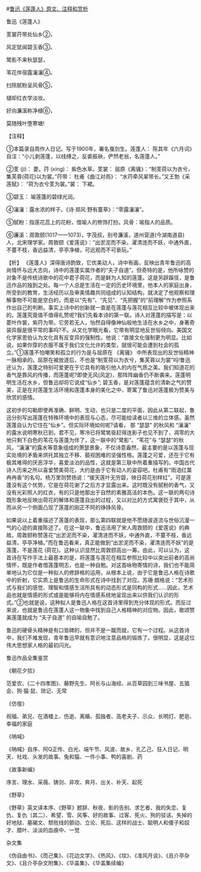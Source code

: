 #[鲁迅《莲蓬人》原文、注释和赏析](https://www.vrrw.net/wx/9288.html)

鲁迅《莲蓬人》

芰裳荇带处仙乡②，

风定犹闻碧玉香③。

鹭影不来秋瑟瑟，

苇花伴宿露瀼瀼④。

扫除腻粉呈风骨⑤，

褪却红衣学淡妆。

好向濂溪称净植⑥，

莫随残叶堕寒塘!



【注释】

①本篇录自周作人日记。写于1900年，署名戛剑生。莲蓬人： 陈其年《六月词》 自注：“小儿剥莲蓬，以线缚之，反裘振袂，俨然老翁，名莲蓬人。”

②芰 (ji)： 菱。荇 (xing)： 紫色水草。芰裳： 屈原《离骚》：“制芰荷以为衣兮，集芙蓉(荷花)以为裳。”荇带： 杜甫《曲江对雨》： “水荇牵风翠带长。”又王勃《采莲赋》： “荷为衣兮芰为裳。”裳： 下裙。

③碧玉： 喻莲蓬的碧绿光润。

④瀼瀼：露水浓的样子。《诗·郑风·野有蔓草》：“零露瀼瀼”。

⑤腻粉：指莲花蕊上的花粉，借喻人的修饰打扮。风骨：喻指人的品质。

⑥濂溪：周敦颐(1017——1073)，字茂叔，别号濂溪，道州营道(今湖南道县)人，北宋理学家。周敦颐《爱莲说》：“出淤泥而不染，濯清涟而不妖，中通外直，不蔓不枝，香远益清，亭亭净植，可远观而不可亵玩。”

【析】 《莲蓬人》深得唐诗韵致，它优美动人，诗中有画，反映出青年鲁迅的高尚情怀与远大志向，诗中的莲蓬实属作者的“夫子自道”。但奇特的是，他所咏赞的对象不是传统诗歌中的花中君子荷花，而是鲜为人知的莲蓬。这是另辟蹊径，是鲁迅作品的独到之处。每一个人总是生活在一定的历史环境里，他本人的家庭出身，所受到的教育，生活经历以及审美情趣共同组成的认知结构，就决定了他观察和理解事物不可能是空白的，而是以“先有”、“先见”、“先把握”的“前理解”作为参照系作出自己的判断。事实上诗中的创新就一直是在莲蓬与莲花相互比较中被体现出来的。莲蓬究竟值不值得礼赞呢?我们先看本诗的第一联。诗人对莲蓬的描写是：以菱叶作裳，紫荇为带。它旁若无人，怡然自得像神仙般地生活在水乡之中，身著奇装异服是很平常的事吗?不。从文化学眼光看，它带有明显地反世俗倾向。美国文化学家恩伯认为文化具有反变异的强制性。他说：“直接文化强制更为明显。比如说，如果你穿的衣服不属于我们文化允许的类型，就很可能会遭到社会的孤立。”①莲蓬不怕嘲笑和孤立的行为是与屈原在 《离骚》 中所表现出的反世俗精神一脉相承的。屈原在被放逐后，不也是“制芰荷以为衣兮，集芙蓉以为裳”吗!鲁迅还认为，莲蓬之特别可爱更在于它具有的吸引他人的内在气质之美。我们知道花的香气是靠风的传播，而莲蓬呢?即使无风(风定)，那阵阵幽香仍不断袭来。莲蓬明明生活在水乡，但鲁迅却将它说成“仙乡”; 碧玉香，是对莲蓬蕴含的清新之气的赞美，正是在对莲蓬生活环境和莲蓬本身的美化之中，寄寓了鲁迅对莲蓬极为赞美与欣赏的感情。

这初步的勾勒即使再准确、鲜明、生动，也只是二度的平面，因此从第二联起，鲁迅分别写出莲蓬在特殊环境中的表现与心态，尽可能给读者以三维的立体感。虽然莲蓬自认为它住在“仙乡”。但实际环境如何呢?请看， 那 “瑟瑟” 的秋风和 “瀼瀼” 的露水说明寒秋已到，君不见，寒冷已将鹭鸶驱赶得连影子也见不到了，凋零的大地只剩下白色的苇花与莲蓬为伴了，这一联中的“鹭影”、“苇花”与 “瑟瑟”的秋风，“瀼瀼”的露水等意象组成的萧瑟景象，不仅诗意盎然，最主要的是以莲蓬与现实处境的矛盾来烘托其独立不移、藐视困难的坚强性格。莲蓬之可爱，还在于它有极其难得的厌恶浮华，喜爱淡泊的品性，这就是第三联中所着重描写的。中国古代诗人历来之所以喜爱赞美荷花，大约是由于它有动人的姿容吧。杜甫有“雨浥红蕖冉冉香”的名句。杨万里则赞扬说：“接天莲叶无穷碧，映日荷花别样红”。可是莲蓬没有这个优势，它是在荷花谢了之后方才显露出来。这时既没有腻粉的香气，又没有光彩照人的红衣，有的只是他那出于自然的素雅高洁的本色。这一联的两句诗既形象地反映出荷花的解体和莲蓬自出的过程，又以对比的方式寓褒贬于其中，从而从另一个侧面凸现了莲蓬的刚正不阿的铮铮风骨。

如果说以上着重描述了莲蓬的表现，那么第四联就是他不愿随波逐流与世俗沆瀣一气的心迹的直接陈述了。在这一联中，鲁迅活用了宋人周敦颐的《爱莲说》的典故。周敦颐称赞莲花“出淤泥而不染，濯清涟而不妖，中通外直，不蔓不枝，香远益清，亭亭净植。”而在鲁迅看来，真正能做到“出淤泥而不染，濯清涟而不妖”的是莲蓬，不是莲花 (荷花)。这种认识显然比周敦颐高出一筹。由此，可以认为，这首诗在写作手法上最基本的是，将莲蓬与莲花在相互参照比较中以突出前者的高尚情怀，既是作者借莲蓬明志，也是一种自勉。对这首咏物寄情的诗，我们也不能简单地认为它仅是一种拟人的修辞格的运用，从根本上说，由于它是鲁迅人格在诗歌中的折射，它实质上是鲁迅的生命形式在诗中找到了对应。苏珊·朗格说：“艺术形式与我们的感觉、理智和情感生活所具有的动态形式是同构的形式……因此，艺术品也就是情感的形式或是能够将内在情感系统地呈现出来以供我们认识的形式。”②也就是说，这种拟人是鲁迅人格在这首诗里得到充分体现的形式。而反过来说，也就是鲁迅在莲蓬人这一物象中找到自己人格精神的对应物。因此，歌颂赞美莲蓬就成为 “夫子自道” 的自喻自勉了。

鲁迅的硬骨头精神是有口皆碑的，但并不是一蹴而就，它有一个过程。从这首诗中，我们不难发现，青年鲁迅早就有意识地注意品格的锻炼了。很明显，这是这位伟大思想家人格的最初闪光。

鲁迅作品全集鉴赏

《朝花夕拾》

范爱农、《二十四孝图》、藤野先生、阿长与山海经、从百草园到三味书屋、五猖会、狗·猫·鼠、琐记、无常

《仿徨》

祝福、弟兄、在酒楼上、伤逝、离婚、孤独者、高老夫子、示众、长明灯、肥皂、幸福的家庭

《呐喊》

《呐喊》自序、阿Q正传、白光、端午节、风波、故乡、孔乙己、狂人日记、明天、社戏、头发的故事、兔和猫、一件小事、鸭的喜剧、药

《故事新编》

序言、理水、采薇、铸剑、非攻、奔月、出关、补天、起死

《野草》

《野草》英文译本序、《野草》题辞、秋夜、影的告别、求乞者、我的失恋、复仇、复仇〔其二〕、希望、雪、风筝、好的故事、过客、死火、狗的驳诘、失掉的好地狱、墓碣文、颓败线的颤动、立论、死后、这样的战士、聪明人和傻子和奴才、腊叶、淡淡的血痕中、一觉

杂文集

《伪自由书》、《而己集》、《花边文学》、《热风》、《坟》、《准风月谈》、《且介亭杂文》、《且介亭杂文附集》、《华盖集》、《华盖集续编》

